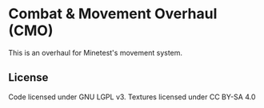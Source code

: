 # Combat & Movement Overhaul (CMO)
This is an overhaul for Minetest's movement system.

## License
Code licensed under GNU LGPL v3. Textures licensed under CC BY-SA 4.0